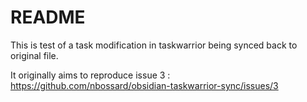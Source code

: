 # README

This is test of a task modification in taskwarrior being synced back to original file.

It originally aims to reproduce issue 3 : <https://github.com/nbossard/obsidian-taskwarrior-sync/issues/3>


